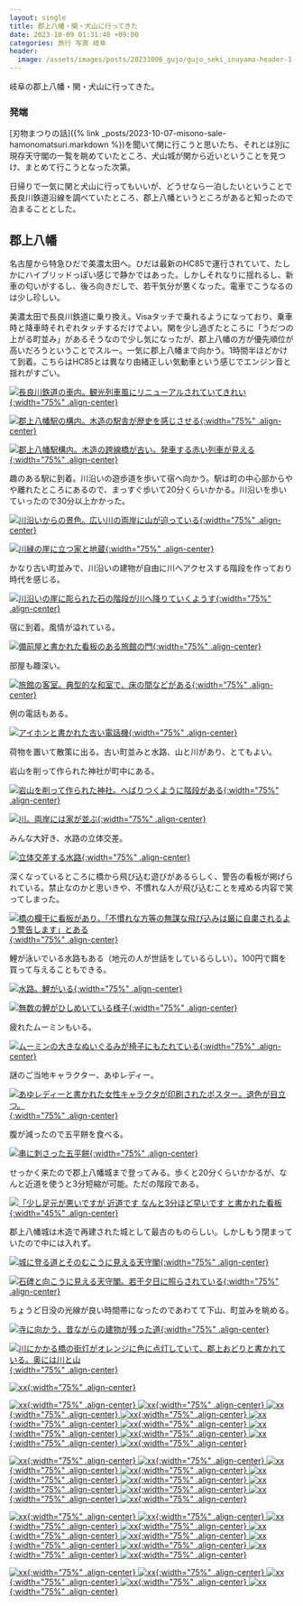 ```yaml
---
layout: single
title: 郡上八幡・関・犬山に行ってきた
date: 2023-10-09 01:31:48 +09:00
categories: 旅行 写真 岐阜
header:
  image: /assets/images/posts/20231006_gujo/gujo_seki_inuyama-header-1.webp
---
```


岐阜の郡上八幡・関・犬山に行ってきた。

### 発端

[刃物まつりの話]({% link _posts/2023-10-07-misono-sale-hamonomatsuri.markdown %})を聞いて関に行こうと思いたち、それとは別に現存天守閣の一覧を眺めていたところ、犬山城が関から近いということを見つけ、まとめて行こうとなった次第。

日帰りで一気に関と犬山に行ってもいいが、どうせなら一泊したいということで長良川鉄道沿線を調べていたところ、郡上八幡というところがあると知ったので泊まることとした。


## 郡上八幡

名古屋から特急ひだで美濃太田へ。ひだは最新のHC85で運行されていて、たしかにハイブリッドっぽい感じで静かではあった。しかしそれなりに揺れるし、新車の匂いがするし、後ろ向きだしで、若干気分が悪くなった。電車でこうなるのは少し珍しい。

美濃太田で長良川鉄道に乗り換え。Visaタッチで乗れるようになっており、乗車時と降車時それぞれタッチするだけでよい。関を少し過ぎたところに「うだつの上がる町並み」があるそうなので少し気になったが、郡上八幡の方が優先順位が高いだろうということでスルー。一気に郡上八幡まで向かう。1時間半ほどかけて到着。こちらはHC85とは異なり由緒正しい気動車という感じでエンジン音と揺れがすごい。

[![長良川鉄道の車内。観光列車風にリニューアルされていてきれい](/assets/images/posts/20231006_gujo/gujo_seki_inuyama-1.webp){:width="75%" .align-center} ](/assets/images/posts/20231006_gujo/gujo_seki_inuyama-1.webp)

[![郡上八幡駅の構内。木造の駅舎が歴史を感じさせる](/assets/images/posts/20231006_gujo/gujo_seki_inuyama-2.webp){:width="75%" .align-center} ](/assets/images/posts/20231006_gujo/gujo_seki_inuyama-2.webp)

[![郡上八幡駅構内。木造の跨線橋が古い。発車する赤い列車が見える](/assets/images/posts/20231006_gujo/gujo_seki_inuyama-3.webp){:width="75%" .align-center} ](/assets/images/posts/20231006_gujo/gujo_seki_inuyama-3.webp)

趣のある駅に到着。川沿いの遊歩道を歩いて宿へ向かう。駅は町の中心部からやや離れたところにあるので、まっすぐ歩いて20分くらいかかる。川沿いを歩いていったので30分以上かかった。

[![川沿いからの景色。広い川の両岸に山が迫っている](/assets/images/posts/20231006_gujo/gujo_seki_inuyama-4.webp){:width="75%" .align-center} ](/assets/images/posts/20231006_gujo/gujo_seki_inuyama-4.webp)

[![川縁の崖に立つ家と地蔵](/assets/images/posts/20231006_gujo/gujo_seki_inuyama-5.webp){:width="75%" .align-center} ](/assets/images/posts/20231006_gujo/gujo_seki_inuyama-5.webp)

かなり古い町並みで、川沿いの建物が自由に川へアクセスする階段を作っており時代を感じる。

[![川沿いの崖に彫られた石の階段が川へ降りていくようす](/assets/images/posts/20231006_gujo/gujo_seki_inuyama-6.webp){:width="75%" .align-center} ](/assets/images/posts/20231006_gujo/gujo_seki_inuyama-6.webp)

宿に到着。風情が溢れている。

[![備前屋と書かれた看板のある旅館の門](/assets/images/posts/20231006_gujo/gujo_seki_inuyama-7.webp){:width="75%" .align-center} ](/assets/images/posts/20231006_gujo/gujo_seki_inuyama-7.webp)

部屋も趣深い。

[![旅館の客室。典型的な和室で、床の間などがある](/assets/images/posts/20231006_gujo/gujo_seki_inuyama-8.webp){:width="75%" .align-center} ](/assets/images/posts/20231006_gujo/gujo_seki_inuyama-8.webp)

例の電話もある。

[![アイホンと書かれた古い電話機](/assets/images/posts/20231006_gujo/gujo_seki_inuyama-9.webp){:width="75%" .align-center} ](/assets/images/posts/20231006_gujo/gujo_seki_inuyama-9.webp)

荷物を置いて散策に出る。古い町並みと水路、山と川があり、とてもよい。

岩山を削って作られた神社が町中にある。

[![岩山を削って作られた神社。へばりつくように階段がある](/assets/images/posts/20231006_gujo/gujo_seki_inuyama-10.webp){:width="75%" .align-center} ](/assets/images/posts/20231006_gujo/gujo_seki_inuyama-10.webp)


[![川。両岸には家が並ぶ](/assets/images/posts/20231006_gujo/gujo_seki_inuyama-11.webp){:width="75%" .align-center} ](/assets/images/posts/20231006_gujo/gujo_seki_inuyama-11.webp)

みんな大好き、水路の立体交差。

[![立体交差する水路](/assets/images/posts/20231006_gujo/gujo_seki_inuyama-12.webp){:width="75%" .align-center} ](/assets/images/posts/20231006_gujo/gujo_seki_inuyama-12.webp)

深くなっているところに橋から飛び込む遊びがあるらしく、警告の看板が掲げられている。禁止なのかと思いきや、不慣れな人が飛び込むことを戒める内容で笑ってしまった。

[![橋の欄干に看板があり、「不慣れな方等の無謀な飛び込みは厳に自粛されるよう警告します」とある](/assets/images/posts/20231006_gujo/gujo_seki_inuyama-13.webp){:width="75%" .align-center} ](/assets/images/posts/20231006_gujo/gujo_seki_inuyama-13.webp)

鯉が泳いでいる水路もある（地元の人が世話をしているらしい）。100円で餌を買って与えることもできる。

[![水路。鯉がいる](/assets/images/posts/20231006_gujo/gujo_seki_inuyama-14.webp){:width="75%" .align-center} ](/assets/images/posts/20231006_gujo/gujo_seki_inuyama-14.webp)

[![無数の鯉がひしめいている様子](/assets/images/posts/20231006_gujo/gujo_seki_inuyama-15.webp){:width="75%" .align-center} ](/assets/images/posts/20231006_gujo/gujo_seki_inuyama-15.webp)

疲れたムーミンもいる。

[![ムーミンの大きなぬいぐるみが椅子にもたれている](/assets/images/posts/20231006_gujo/gujo_seki_inuyama-17.webp){:width="75%" .align-center} ](/assets/images/posts/20231006_gujo/gujo_seki_inuyama-17.webp)

謎のご当地キャラクター、あゆレディー。

[![あゆレディーと書かれた女性キャラクタが印刷されたポスター。退色が目立つ。](/assets/images/posts/20231006_gujo/gujo_seki_inuyama-18.webp){:width="75%" .align-center} ](/assets/images/posts/20231006_gujo/gujo_seki_inuyama-18.webp)

腹が減ったので五平餅を食べる。

[![串に刺さった五平餅](/assets/images/posts/20231006_gujo/gujo_seki_inuyama-19.webp){:width="75%" .align-center} ](/assets/images/posts/20231006_gujo/gujo_seki_inuyama-19.webp)

せっかく来たので郡上八幡城まで登ってみる。歩くと20分くらいかかるが、なんと近道を使うと3分短縮が可能。ただの階段である。

[![「少し足元が悪いですが 近道です なんと3分ほど早いです と書かれた看板](/assets/images/posts/20231006_gujo/gujo_seki_inuyama-21.webp){:width="45%" .align-center} ](/assets/images/posts/20231006_gujo/gujo_seki_inuyama-21.webp)

郡上八幡城は木造で再建された城として最古のものらしい。しかしもう閉まっていたので中には入れず。

[![城に登る道とそのむこうに見える天守閣](/assets/images/posts/20231006_gujo/gujo_seki_inuyama-22.webp){:width="75%" .align-center} ](/assets/images/posts/20231006_gujo/gujo_seki_inuyama-22.webp)

[![石碑と向こうに見える天守閣。若干夕日に照らされている](/assets/images/posts/20231006_gujo/gujo_seki_inuyama-23.webp){:width="75%" .align-center} ](/assets/images/posts/20231006_gujo/gujo_seki_inuyama-23.webp)

ちょうど日没の光線が良い時間帯になったのであわてて下山、町並みを眺める。

[![寺に向かう、昔ながらの建物が残った道](/assets/images/posts/20231006_gujo/gujo_seki_inuyama-25.webp){:width="75%" .align-center} ](/assets/images/posts/20231006_gujo/gujo_seki_inuyama-25.webp)

[![川にかかる橋の街灯がオレンジに色に点灯していて、郡上おどりと書かれている。奥には川と山](/assets/images/posts/20231006_gujo/gujo_seki_inuyama-28.webp){:width="75%" .align-center} ](/assets/images/posts/20231006_gujo/gujo_seki_inuyama-28.webp)


[![xx](/assets/images/posts/20231006_gujo/gujo_seki_inuyama-29.webp){:width="75%" .align-center} ](/assets/images/posts/20231006_gujo/gujo_seki_inuyama-29.webp)

[![xx](/assets/images/posts/20231006_gujo/gujo_seki_inuyama-30.webp){:width="75%" .align-center} ](/assets/images/posts/20231006_gujo/gujo_seki_inuyama-30.webp)
[![xx](/assets/images/posts/20231006_gujo/gujo_seki_inuyama-31.webp){:width="75%" .align-center} ](/assets/images/posts/20231006_gujo/gujo_seki_inuyama-31.webp)
[![xx](/assets/images/posts/20231006_gujo/gujo_seki_inuyama-32.webp){:width="75%" .align-center} ](/assets/images/posts/20231006_gujo/gujo_seki_inuyama-32.webp)
[![xx](/assets/images/posts/20231006_gujo/gujo_seki_inuyama-33.webp){:width="75%" .align-center} ](/assets/images/posts/20231006_gujo/gujo_seki_inuyama-33.webp)
[![xx](/assets/images/posts/20231006_gujo/gujo_seki_inuyama-34.webp){:width="75%" .align-center} ](/assets/images/posts/20231006_gujo/gujo_seki_inuyama-34.webp)
[![xx](/assets/images/posts/20231006_gujo/gujo_seki_inuyama-35.webp){:width="75%" .align-center} ](/assets/images/posts/20231006_gujo/gujo_seki_inuyama-35.webp)
[![xx](/assets/images/posts/20231006_gujo/gujo_seki_inuyama-36.webp){:width="75%" .align-center} ](/assets/images/posts/20231006_gujo/gujo_seki_inuyama-36.webp)
[![xx](/assets/images/posts/20231006_gujo/gujo_seki_inuyama-37.webp){:width="75%" .align-center} ](/assets/images/posts/20231006_gujo/gujo_seki_inuyama-37.webp)
[![xx](/assets/images/posts/20231006_gujo/gujo_seki_inuyama-38.webp){:width="75%" .align-center} ](/assets/images/posts/20231006_gujo/gujo_seki_inuyama-38.webp)
[![xx](/assets/images/posts/20231006_gujo/gujo_seki_inuyama-39.webp){:width="75%" .align-center} ](/assets/images/posts/20231006_gujo/gujo_seki_inuyama-39.webp)

[![xx](/assets/images/posts/20231006_gujo/gujo_seki_inuyama-40.webp){:width="75%" .align-center} ](/assets/images/posts/20231006_gujo/gujo_seki_inuyama-40.webp)
[![xx](/assets/images/posts/20231006_gujo/gujo_seki_inuyama-41.webp){:width="75%" .align-center} ](/assets/images/posts/20231006_gujo/gujo_seki_inuyama-41.webp)
[![xx](/assets/images/posts/20231006_gujo/gujo_seki_inuyama-42.webp){:width="75%" .align-center} ](/assets/images/posts/20231006_gujo/gujo_seki_inuyama-42.webp)
[![xx](/assets/images/posts/20231006_gujo/gujo_seki_inuyama-43.webp){:width="75%" .align-center} ](/assets/images/posts/20231006_gujo/gujo_seki_inuyama-43.webp)
[![xx](/assets/images/posts/20231006_gujo/gujo_seki_inuyama-44.webp){:width="75%" .align-center} ](/assets/images/posts/20231006_gujo/gujo_seki_inuyama-44.webp)
[![xx](/assets/images/posts/20231006_gujo/gujo_seki_inuyama-45.webp){:width="75%" .align-center} ](/assets/images/posts/20231006_gujo/gujo_seki_inuyama-45.webp)
[![xx](/assets/images/posts/20231006_gujo/gujo_seki_inuyama-46.webp){:width="75%" .align-center} ](/assets/images/posts/20231006_gujo/gujo_seki_inuyama-46.webp)
[![xx](/assets/images/posts/20231006_gujo/gujo_seki_inuyama-47.webp){:width="75%" .align-center} ](/assets/images/posts/20231006_gujo/gujo_seki_inuyama-47.webp)
[![xx](/assets/images/posts/20231006_gujo/gujo_seki_inuyama-48.webp){:width="75%" .align-center} ](/assets/images/posts/20231006_gujo/gujo_seki_inuyama-48.webp)
[![xx](/assets/images/posts/20231006_gujo/gujo_seki_inuyama-49.webp){:width="75%" .align-center} ](/assets/images/posts/20231006_gujo/gujo_seki_inuyama-49.webp)

[![xx](/assets/images/posts/20231006_gujo/gujo_seki_inuyama-50.webp){:width="75%" .align-center} ](/assets/images/posts/20231006_gujo/gujo_seki_inuyama-50.webp)
[![xx](/assets/images/posts/20231006_gujo/gujo_seki_inuyama-51.webp){:width="75%" .align-center} ](/assets/images/posts/20231006_gujo/gujo_seki_inuyama-51.webp)
[![xx](/assets/images/posts/20231006_gujo/gujo_seki_inuyama-52.webp){:width="75%" .align-center} ](/assets/images/posts/20231006_gujo/gujo_seki_inuyama-52.webp)
[![xx](/assets/images/posts/20231006_gujo/gujo_seki_inuyama-53.webp){:width="75%" .align-center} ](/assets/images/posts/20231006_gujo/gujo_seki_inuyama-53.webp)
[![xx](/assets/images/posts/20231006_gujo/gujo_seki_inuyama-54.webp){:width="75%" .align-center} ](/assets/images/posts/20231006_gujo/gujo_seki_inuyama-54.webp)
[![xx](/assets/images/posts/20231006_gujo/gujo_seki_inuyama-55.webp){:width="75%" .align-center} ](/assets/images/posts/20231006_gujo/gujo_seki_inuyama-55.webp)
[![xx](/assets/images/posts/20231006_gujo/gujo_seki_inuyama-56.webp){:width="75%" .align-center} ](/assets/images/posts/20231006_gujo/gujo_seki_inuyama-56.webp)
[![xx](/assets/images/posts/20231006_gujo/gujo_seki_inuyama-57.webp){:width="75%" .align-center} ](/assets/images/posts/20231006_gujo/gujo_seki_inuyama-57.webp)
[![xx](/assets/images/posts/20231006_gujo/gujo_seki_inuyama-58.webp){:width="75%" .align-center} ](/assets/images/posts/20231006_gujo/gujo_seki_inuyama-58.webp)
[![xx](/assets/images/posts/20231006_gujo/gujo_seki_inuyama-59.webp){:width="75%" .align-center} ](/assets/images/posts/20231006_gujo/gujo_seki_inuyama-59.webp)

[![xx](/assets/images/posts/20231006_gujo/gujo_seki_inuyama-60.webp){:width="75%" .align-center} ](/assets/images/posts/20231006_gujo/gujo_seki_inuyama-60.webp)
[![xx](/assets/images/posts/20231006_gujo/gujo_seki_inuyama-61.webp){:width="75%" .align-center} ](/assets/images/posts/20231006_gujo/gujo_seki_inuyama-61.webp)
[![xx](/assets/images/posts/20231006_gujo/gujo_seki_inuyama-62.webp){:width="75%" .align-center} ](/assets/images/posts/20231006_gujo/gujo_seki_inuyama-62.webp)
[![xx](/assets/images/posts/20231006_gujo/gujo_seki_inuyama-63.webp){:width="75%" .align-center} ](/assets/images/posts/20231006_gujo/gujo_seki_inuyama-63.webp)
[![xx](/assets/images/posts/20231006_gujo/gujo_seki_inuyama-64.webp){:width="75%" .align-center} ](/assets/images/posts/20231006_gujo/gujo_seki_inuyama-64.webp)
